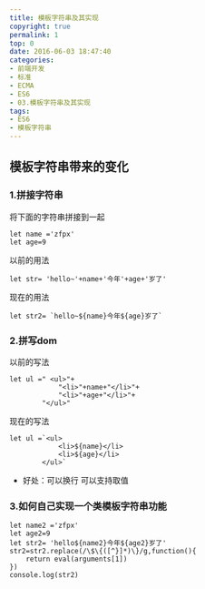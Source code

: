 ```yaml
---
title: 模板字符串及其实现
copyright: true
permalink: 1
top: 0
date: 2016-06-03 18:47:40
categories:
- 前端开发
- 标准
- ECMA
- ES6
- 03.模板字符串及其实现
tags:
- ES6
- 模板字符串
---
```

## 模板字符串带来的变化
### 1.拼接字符串
将下面的字符串拼接到一起
```
let name ='zfpx'
let age=9
```
以前的用法
```
let str= 'hello~'+name+'今年'+age+'岁了'
```
现在的用法
```
let str2= `hello~${name}今年${age}岁了`
```
### 2.拼写dom
以前的写法
```
let ul =" <ul>"+
            "<li>"+name+"</li>"+
            "<li>"+age+"</li>"+
        "</ul>"
```
现在的写法
```
let ul =`<ul>
            <li>${name}</li>
            <li>${age}</li>
        </ul>`
```
- 好处：可以换行 可以支持取值

### 3.如何自己实现一个类模板字符串功能
```
let name2 ='zfpx'
let age2=9
let str2= 'hello${name2}今年${age2}岁了'
str2=str2.replace(/\$\{([^}]*)\}/g,function(){
    return eval(arguments[1])
})
console.log(str2)
```